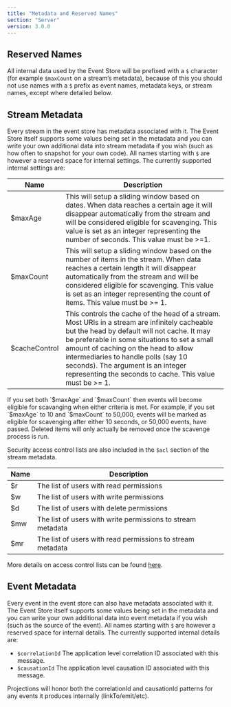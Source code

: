 ```yaml
---
title: "Metadata and Reserved Names"
section: "Server"
version: 3.0.0
---
```


## Reserved Names

All internal data used by the Event Store will be prefixed with a `$` character (for example `$maxCount` on a stream’s metadata), because of this you should not use names with a `$` prefix as event names, metadata keys, or stream names, except where detailed below.

## Stream Metadata

Every stream in the event store has metadata associated with it. The Event Store itself supports some values being set in the metadata and you can write your own additional data into stream metadata if you wish (such as how often to snapshot for your own code). All names starting with `$` are however a reserved space for internal settings. The currently supported internal settings are:

<table>
    <thead>
        <tr>
            <th>Name</th>
            <th>Description</th>
        </tr>
    </thead>
    <tbody>
        <tr>
            <td>$maxAge</td>
            <td>This will setup a sliding window based on dates. When data reaches a certain age it will disappear automatically from the stream and will be considered eligible for scavenging. This value is set as an integer representing the number of seconds. This value must be >=1.</td>
        </tr>
        <tr>
            <td>$maxCount</td>
            <td>This will setup a sliding window based on the number of items in the stream. When data reaches a certain length it will disappear automatically from the stream and will be considered eligible for scavenging. This value is set as an integer representing the count of items. This value must be >= 1.</td>
        </tr>
        <tr>
            <td>$cacheControl</td>
            <td>This controls the cache of the head of a stream. Most URIs in a stream are infinitely cacheable but the head by default will not cache. It may be preferable in some situations to set a small amount of caching on the head to allow intermediaries to handle polls (say 10 seconds). The argument is an integer representing the seconds to cache. This value must be >= 1.</td>
        </tr>
    </tbody>
</table>

<span class="note">
If you set both `$maxAge` and `$maxCount` then events will become eligible for scavanging when either criteria is met. For example, if you set `$maxAge` to 10 and `$maxCount` to 50,000, events will be marked as eligible for scavenging after either 10 seconds, or 50,000 events, have passed. Deleted items will only actually be removed once the scavenge process is run.
</span>

Security access control lists are also included in the `$acl` section of the stream metadata.

<table>
    <thead>
        <tr>
            <th>Name</th>
            <th>Description</th>
        </tr>
    </thead>
    <tbody>
        <tr>
            <td>$r</td>
            <td>The list of users with read permissions</td>
        </tr>
        <tr>
            <td>$w</td>
            <td>The list of users with write permissions</td>
        </tr>
        <tr>
            <td>$d</td>
            <td>The list of users with delete permissions</td>
        </tr>
        <tr>
            <td>$mw</td>
            <td>The list of users with write permissions to stream metadata</td>
        </tr>
        <tr>
            <td>$mr</td>
            <td>The list of users with read permissions to stream metadata</td>
        </tr>
    </tbody>
</table>

More details on access control lists can be found [here](../access-control-lists).

## Event Metadata

Every event in the event store can also have metadata associated with it. The Event Store itself supports some values being set in the metadata and you can write your own additional data into event metadata if you wish (such as the source of the event). All names starting with `$` are however a reserved space for internal details. The currently supported internal details are:

* `$correlationId` The application level correlation ID associated with this message.
* `$causationId` The application level causation ID associated with this message.

Projections will honor both the correlationId and causationId patterns for any events it produces internally (linkTo/emit/etc).